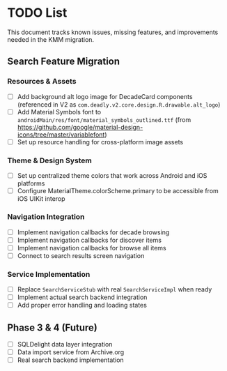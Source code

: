 # TODO List

This document tracks known issues, missing features, and improvements needed in the KMM migration.

## Search Feature Migration

### Resources & Assets
- [ ] Add background alt logo image for DecadeCard components (referenced in V2 as `com.deadly.v2.core.design.R.drawable.alt_logo`)
- [ ] Add Material Symbols font to `androidMain/res/font/material_symbols_outlined.ttf` (from https://github.com/google/material-design-icons/tree/master/variablefont)
- [ ] Set up resource handling for cross-platform image assets

### Theme & Design System
- [ ] Set up centralized theme colors that work across Android and iOS platforms
- [ ] Configure MaterialTheme.colorScheme.primary to be accessible from iOS UIKit interop

### Navigation Integration
- [ ] Implement navigation callbacks for decade browsing
- [ ] Implement navigation callbacks for discover items  
- [ ] Implement navigation callbacks for browse all items
- [ ] Connect to search results screen navigation

### Service Implementation
- [ ] Replace `SearchServiceStub` with real `SearchServiceImpl` when ready
- [ ] Implement actual search backend integration
- [ ] Add proper error handling and loading states

## Phase 3 & 4 (Future)
- [ ] SQLDelight data layer integration
- [ ] Data import service from Archive.org
- [ ] Real search backend implementation